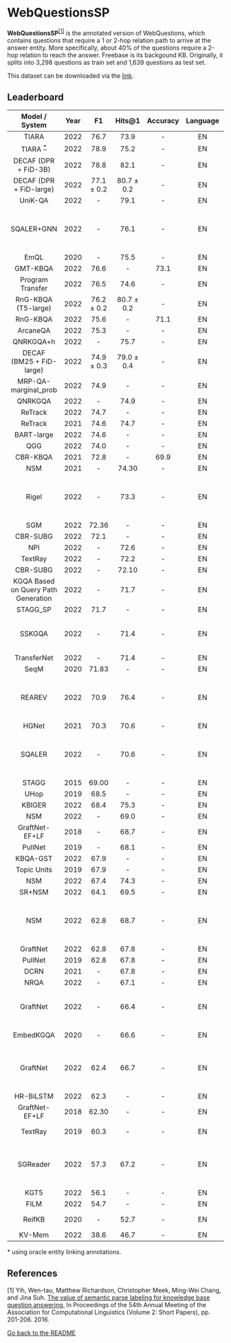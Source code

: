 # WebQuestionsSP

**WebQuestionsSP**<sup>[[1]](#myfootnote1)</sup> is the annotated version of WebQuestions, which contains questions that require a 1 or 2-hop relation path to arrive at the answer entity. 
More specifically, about 40% of the questions require a 2-hop relation to reach the answer. Freebase is its backgound KB. Originally, it splits into 3,298 questions 
as train set and 1,639 questions as test set. 

This dataset can be downloaded via the [link](https://www.microsoft.com/en-us/download/details.aspx?id=52763).


## Leaderboard 

|            Model / System            | Year |     F1     |   Hits@1   | Accuracy |Language |                                    Reported by                                     |
|:------------------------------------:|:----:|:----------:|:----------:|:--------:|:--------:|:----------------------------------------------------------------------------------:|
|                TIARA                 | 2022 |    76.7    |    73.9    | - |   EN    |                [Shu et al.](https://aclanthology.org/2022.emnlp-main.555.pdf)             |
| TIARA <sup>[*](#myfootnote2)</sup> | 2022 |    78.9    |    75.2    | - |   EN    |                [Shu et al.](https://aclanthology.org/2022.emnlp-main.555.pdf)             |
|         DECAF (DPR + FiD-3B)         | 2022 |    78.8    |    82.1    | - |   EN    |                 [Yu et al.](https://arxiv.org/pdf/2210.00063.pdf)                  |
|       DECAF (DPR + FiD-large)        | 2022 | 77.1 ± 0.2 | 80.7 ± 0.2 |  - |   EN    |                 [Yu et al.](https://arxiv.org/pdf/2210.00063.pdf)                  |
|               UniK-QA                | 2022 |     -      |    79.1    |   - |  EN    |                 [Yu et al.](https://arxiv.org/pdf/2210.00063.pdf)                  |
|              SQALER+GNN              | 2022 |     -      |    76.1    |  - |   EN    |    [Costas Mavromatis and George Karypis](https://arxiv.org/pdf/2210.13650.pdf)    |
|                 EmQL                 | 2020 |     -      |    75.5    |   - |  EN    |                 [Yu et al.](https://arxiv.org/pdf/2210.00063.pdf)                  |
|               GMT-KBQA               | 2022 |    76.6    |     -      |  73.1 |   EN    |            [Hu et al.](https://aclanthology.org/2022.coling-1.145.pdf)             |
|           Program Transfer           | 2022 |    76.5    |    74.6    |  - |   EN    |                 [Yu et al.](https://arxiv.org/pdf/2210.00063.pdf)                  |
|         RnG-KBQA (T5-large)          | 2022 | 76.2 ± 0.2 | 80.7 ± 0.2 |  - |   EN    |                 [Yu et al.](https://arxiv.org/pdf/2210.00063.pdf)                  |
|               RnG-KBQA               | 2022 |    75.6    |     -      |  71.1|   EN    |            [Hu et al.](https://aclanthology.org/2022.coling-1.145.pdf)             |
|               ArcaneQA               | 2022 |    75.3    |     -      |   - |  EN    |                 [Yu et al.](https://arxiv.org/pdf/2210.00063.pdf)                  |
|              QNRKGQA+h               | 2022 |     -      |    75.7    |   - |  EN    |    [Ma et al.](https://link.springer.com/chapter/10.1007/978-3-031-10983-6_11)     |
|       DECAF (BM25 + FiD-large)       | 2022 | 74.9 ± 0.3 | 79.0 ± 0.4 |  - |   EN    |                 [Yu et al.](https://arxiv.org/pdf/2210.00063.pdf)                  |
|         MRP-QA-marginal_prob         | 2022 |    74.9    |     -      |  - |   EN    |          [Wang et al.](https://aclanthology.org/2022.naacl-main.294.pdf)           |
|               QNRKGQA                | 2022 |     -      |    74.9    |    - | EN    |    [Ma et al.](https://link.springer.com/chapter/10.1007/978-3-031-10983-6_11)     |
|               ReTrack                | 2022 |    74.7    |     -      |  - |   EN    |            [Hu et al.](https://aclanthology.org/2022.coling-1.145.pdf)             |
|               ReTrack                | 2021 |    74.6    |    74.7    |  - |   EN    |                 [Yu et al.](https://arxiv.org/pdf/2210.00063.pdf)                  |
|              BART-large              | 2022 |    74.6    |     -      |  - |   EN    |            [Hu et al.](https://aclanthology.org/2022.coling-1.145.pdf)             |
|                 QGG                  | 2022 |    74.0    |     -      |  - |   EN    |                 [Yu et al.](https://arxiv.org/pdf/2210.00063.pdf)                  |
|               CBR-KBQA               | 2021 |    72.8    |     -      |   69.9 |  EN    |                 [Yu et al.](https://arxiv.org/pdf/2210.00063.pdf)                  |
|                 NSM                  | 2021 |     -      |   74.30    |   - |  EN    |                 [He et al.](https://arxiv.org/pdf/2101.03737.pdf)                  |
|                Rigel                 | 2022 |     -      |    73.3    |   - |  EN    |    [Costas Mavromatis and George Karypis](https://arxiv.org/pdf/2210.13650.pdf)    |
|                 SGM                  | 2022 |   72.36    |     -      |  - |   EN    |  [Ma L et al.](https://ieeexplore.ieee.org/stamp/stamp.jsp?tp=&arnumber=9747229)   |
|               CBR-SUBG               | 2022 |    72.1    |     -      |  - |   EN    |                 [Yu et al.](https://arxiv.org/pdf/2210.00063.pdf)                  |
|                 NPI                  | 2022 |     -      |    72.6    |   - |  EN    |            [Cao et al.](https://aclanthology.org/2022.acl-long.559.pdf)            |
|               TextRay                | 2022 |     -      |    72.2    |   - |  EN    |            [Cao et al.](https://aclanthology.org/2022.acl-long.559.pdf)            |
|               CBR-SUBG               | 2022 |     -      |   72.10    |   - |  EN    |                 [Das et al.](https://arxiv.org/pdf/2202.10610.pdf)                 |
| KGQA Based on Query Path Generation  | 2022 |     -      |    71.7    | - | EN |   [Yang et al.](https://link.springer.com/chapter/10.1007/978-3-031-10983-6_12)    |
|               STAGG_SP               | 2022 |    71.7    |     -      |  - |   EN    |          [Wang et al.](https://aclanthology.org/2022.naacl-main.294.pdf)           |
|                SSKGQA                | 2022 |     -      |    71.4    |   - |  EN    |     [Mingchen Li and Jonathan Shihao Ji](https://arxiv.org/pdf/2204.10194.pdf)     |
|             TransferNet              | 2022 |     -      |    71.4    |  - |   EN    |                 [Shi et al.](https://arxiv.org/pdf/2104.07302.pdf)                 |
|                 SeqM                 | 2020 |   71.83    |     -      |  - |   EN    |  [Ma L et al.](https://ieeexplore.ieee.org/stamp/stamp.jsp?tp=&arnumber=9747229)   |
|                REAREV                | 2022 |    70.9    |    76.4    |  - |   EN    |    [Costas Mavromatis and George Karypis](https://arxiv.org/pdf/2210.13650.pdf)    |
|                HGNet                 | 2021 |    70.3    |    70.6    |  - |   EN    |                 [Yu et al.](https://arxiv.org/pdf/2210.00063.pdf)                  |
|                SQALER                | 2022 |     -      |    70.6    |   - |  EN    |    [Costas Mavromatis and George Karypis](https://arxiv.org/pdf/2210.13650.pdf)    |
|                STAGG                 | 2015 |   69.00    |     -      |   - |  EN    |  [Ma L et al.](https://ieeexplore.ieee.org/stamp/stamp.jsp?tp=&arnumber=9747229)   |
|                 UHop                 | 2019 |    68.5    |     -      |  - |   EN    |  [Ma L et al.](https://ieeexplore.ieee.org/stamp/stamp.jsp?tp=&arnumber=9747229)   |
|                KBIGER                | 2022 |    68.4    |    75.3    |  - |   EN    |                 [Du et al.](https://arxiv.org/pdf/2209.03005.pdf)                  |
|                 NSM                  | 2022 |     -      |    69.0    |  - |   EN    |            [Cao et al.](https://aclanthology.org/2022.acl-long.559.pdf)            |
|            GraftNet-EF+LF            | 2018 |     -      |    68.7    |  - |   EN    |                [Sun et al.](https://aclanthology.org/D18-1455.pdf)                 |
|               PullNet                | 2019 |     -      |    68.1    |  - |   EN    |                 [Sun et al.](https://arxiv.org/pdf/1904.09537.pdf)                 |
|               KBQA-GST               | 2022 |    67.9    |     -      |  - |   EN    |          [Wang et al.](https://aclanthology.org/2022.naacl-main.294.pdf)           |
|             Topic Units              | 2019 |    67.9    |     -      |  - |   EN    |  [Ma L et al.](https://ieeexplore.ieee.org/stamp/stamp.jsp?tp=&arnumber=9747229)   |
|                 NSM                  | 2022 |    67.4    |    74.3    |  - |   EN    |                 [Du et al.](https://arxiv.org/pdf/2209.03005.pdf)                  |
|                SR+NSM                | 2022 |    64.1    |    69.5    |  - |   EN    |                 [Yu et al.](https://arxiv.org/pdf/2210.00063.pdf)                  |
|                 NSM                  | 2022 |    62.8    |    68.7    |  - |   EN    |    [Costas Mavromatis and George Karypis](https://arxiv.org/pdf/2210.13650.pdf)    |
|               GraftNet               | 2022 |    62.8    |    67.8    |   - |  EN    |                 [Du et al.](https://arxiv.org/pdf/2209.03005.pdf)                  |
|               PullNet                | 2019 |    62.8    |    67.8    |   - |  EN  |                 [Yu et al.](https://arxiv.org/pdf/2210.00063.pdf)                  |
|                 DCRN                 | 2021 |     -      |    67.8    |  - |   EN    |          [Cai et al.](https://aclanthology.org/2021.findings-acl.19.pdf)           |
|                 NRQA                 | 2022 |     -      |    67.1    |  - |   EN    | [Guo et al.](https://link.springer.com/content/pdf/10.1007/s10489-022-03927-0.pdf) |
|               GraftNet               | 2022 |     -      |    66.4    |  - |   EN    |     [Mingchen Li and Jonathan Shihao Ji](https://arxiv.org/pdf/2204.10194.pdf)     |
|              EmbedKGQA               | 2020 |     -      |    66.6    |  - |   EN    |          [Saxena et al.](https://aclanthology.org/2020.acl-main.412.pdf)           |
|               GraftNet               | 2022 |    62.4    |    66.7    |  - |   EN    |    [Costas Mavromatis and George Karypis](https://arxiv.org/pdf/2210.13650.pdf)    |
|              HR-BiLSTM               | 2022 |    62.3    |     -      |  - |   EN    |          [Wang et al.](https://aclanthology.org/2022.naacl-main.294.pdf)           |
|            GraftNet-EF+LF            | 2018 |   62.30    |     -      |  - |   EN    |                [Sun et al.](https://aclanthology.org/D18-1455.pdf)                 |
|               TextRay                | 2019 |    60.3    |     -      |  - |   EN    |        [Bhutani et al.](https://dl.acm.org/doi/pdf/10.1145/3357384.3358033)        |
|               SGReader               | 2022 |    57.3    |    67.2    |  - |   EN    |    [Costas Mavromatis and George Karypis](https://arxiv.org/pdf/2210.13650.pdf)    |
|                 KGT5                 | 2022 |    56.1    |     -      |   - |  EN    |                 [Yu et al.](https://arxiv.org/pdf/2210.00063.pdf)                  |
|                 FILM                 | 2022 |    54.7    |     -      |   - |  EN    |                 [Yu et al.](https://arxiv.org/pdf/2210.00063.pdf)                  |
|                ReifKB                | 2020 |     -      |    52.7    |   - |  EN    |                [Cohen et al.](https://arxiv.org/pdf/2002.06115.pdf)                |
|                KV-Mem                | 2022 |    38.6    |    46.7    |   - |  EN    |                 [Du et al.](https://arxiv.org/pdf/2209.03005.pdf)                  |


<a name="myfootnote2">*</a> using oracle entity linking annotations.
## References 
<a name="myfootnote1">[1]</a> Yih, Wen-tau, Matthew Richardson, Christopher Meek, Ming-Wei Chang, and Jina Suh. [The value of semantic parse labeling for knowledge base question answering.](http://anthology.aclweb.org/P16-2033) In Proceedings of the 54th Annual Meeting of the Association for Computational Linguistics (Volume 2: Short Papers), pp. 201-206. 2016.

[Go back to the README](../README.md)
